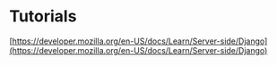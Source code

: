 # Tutorials
[https://developer.mozilla.org/en-US/docs/Learn/Server-side/Django](https://developer.mozilla.org/en-US/docs/Learn/Server-side/Django)